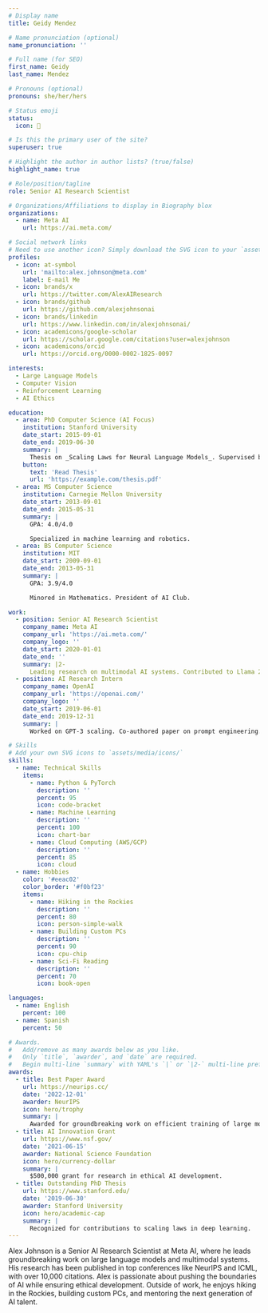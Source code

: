```yaml
---
# Display name
title: Geidy Mendez

# Name pronunciation (optional)
name_pronunciation: ''

# Full name (for SEO)
first_name: Geidy
last_name: Mendez

# Pronouns (optional)
pronouns: she/her/hers

# Status emoji
status:
  icon: 🚀

# Is this the primary user of the site?
superuser: true

# Highlight the author in author lists? (true/false)
highlight_name: true

# Role/position/tagline
role: Senior AI Research Scientist

# Organizations/Affiliations to display in Biography blox
organizations:
  - name: Meta AI
    url: https://ai.meta.com/

# Social network links
# Need to use another icon? Simply download the SVG icon to your `assets/media/icons/` folder.
profiles:
  - icon: at-symbol
    url: 'mailto:alex.johnson@meta.com'
    label: E-mail Me
  - icon: brands/x
    url: https://twitter.com/AlexAIResearch
  - icon: brands/github
    url: https://github.com/alexjohnsonai
  - icon: brands/linkedin
    url: https://www.linkedin.com/in/alexjohnsonai/
  - icon: academicons/google-scholar
    url: https://scholar.google.com/citations?user=alexjohnson
  - icon: academicons/orcid
    url: https://orcid.org/0000-0002-1825-0097

interests:
  - Large Language Models
  - Computer Vision
  - Reinforcement Learning
  - AI Ethics

education:
  - area: PhD Computer Science (AI Focus)
    institution: Stanford University
    date_start: 2015-09-01
    date_end: 2019-06-30
    summary: |
      Thesis on _Scaling Laws for Neural Language Models_. Supervised by Prof. Andrew Ng. Published 5 papers in NeurIPS and ICML, with 2 best paper awards.
    button:
      text: 'Read Thesis'
      url: 'https://example.com/thesis.pdf'
  - area: MS Computer Science
    institution: Carnegie Mellon University
    date_start: 2013-09-01
    date_end: 2015-05-31
    summary: |
      GPA: 4.0/4.0

      Specialized in machine learning and robotics.
  - area: BS Computer Science
    institution: MIT
    date_start: 2009-09-01
    date_end: 2013-05-31
    summary: |
      GPA: 3.9/4.0

      Minored in Mathematics. President of AI Club.

work:
  - position: Senior AI Research Scientist
    company_name: Meta AI
    company_url: 'https://ai.meta.com/'
    company_logo: ''
    date_start: 2020-01-01
    date_end: ''
    summary: |2-
      Leading research on multimodal AI systems. Contributed to Llama 2 and other open-source models. 50+ citations in 3 years.
  - position: AI Research Intern
    company_name: OpenAI
    company_url: 'https://openai.com/'
    company_logo: ''
    date_start: 2019-06-01
    date_end: 2019-12-31
    summary: |
      Worked on GPT-3 scaling. Co-authored paper on prompt engineering.

# Skills
# Add your own SVG icons to `assets/media/icons/`
skills:
  - name: Technical Skills
    items:
      - name: Python & PyTorch
        description: ''
        percent: 95
        icon: code-bracket
      - name: Machine Learning
        description: ''
        percent: 100
        icon: chart-bar
      - name: Cloud Computing (AWS/GCP)
        description: ''
        percent: 85
        icon: cloud
  - name: Hobbies
    color: '#eeac02'
    color_border: '#f0bf23'
    items:
      - name: Hiking in the Rockies
        description: ''
        percent: 80
        icon: person-simple-walk
      - name: Building Custom PCs
        description: ''
        percent: 90
        icon: cpu-chip
      - name: Sci-Fi Reading
        description: ''
        percent: 70
        icon: book-open

languages:
  - name: English
    percent: 100
  - name: Spanish
    percent: 50

# Awards.
#   Add/remove as many awards below as you like.
#   Only `title`, `awarder`, and `date` are required.
#   Begin multi-line `summary` with YAML's `|` or `|2-` multi-line prefix and indent 2 spaces below.
awards:
  - title: Best Paper Award
    url: https://neurips.cc/
    date: '2022-12-01'
    awarder: NeurIPS
    icon: hero/trophy
    summary: |
      Awarded for groundbreaking work on efficient training of large models.
  - title: AI Innovation Grant
    url: https://www.nsf.gov/
    date: '2021-06-15'
    awarder: National Science Foundation
    icon: hero/currency-dollar
    summary: |
      $500,000 grant for research in ethical AI development.
  - title: Outstanding PhD Thesis
    url: https://www.stanford.edu/
    date: '2019-06-30'
    awarder: Stanford University
    icon: hero/academic-cap
    summary: |
      Recognized for contributions to scaling laws in deep learning.
---
```


Alex Johnson is a Senior AI Research Scientist at Meta AI, where he leads groundbreaking work on large language models and multimodal systems. His research has been published in top conferences like NeurIPS and ICML, with over 10,000 citations. Alex is passionate about pushing the boundaries of AI while ensuring ethical development. Outside of work, he enjoys hiking in the Rockies, building custom PCs, and mentoring the next generation of AI talent.
